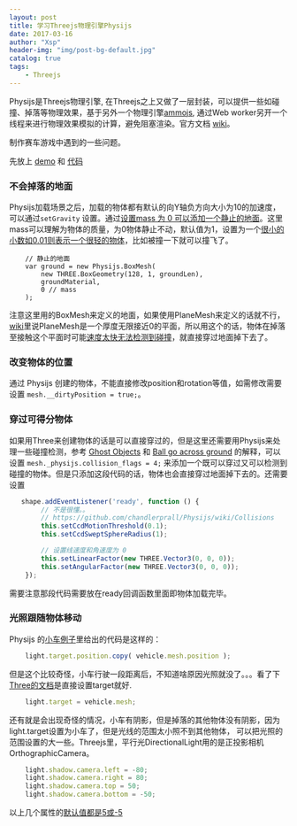 ```yaml
---
layout: post
title: 学习Threejs物理引擎Physijs
date: 2017-03-16
author: "Xsp"
header-img: "img/post-bg-default.jpg"
catalog: true
tags:
    - Threejs
---
```


Physijs是Threejs物理引擎, 在Threejs之上又做了一层封装，可以提供一些如碰撞、掉落等物理效果，基于另外一个物理引擎[ammojs](https://github.com/kripken/ammo.js/), 通过Web worker另开一个线程来进行物理效果模拟的计算，避免阻塞渲染。官方文档 [wiki](https://github.com/chandlerprall/Physijs/wiki)。

制作赛车游戏中遇到的一些问题。

先放上 [demo](https://husterxsp.github.io/IFE-WebGL/task8/) 和 [代码](https://github.com/husterxsp/IFE-WebGL/tree/gh-pages/task8)

### 不会掉落的地面

Physijs加载场景之后，加载的物体都有默认的向Y轴负方向大小为10的加速度，可以通过```setGravity``` 设置。通过[设置mass 为 0 可以添加一个静止的地面](https://github.com/chandlerprall/Physijs/wiki/Freezing-an-object)。这里mass可以理解为物体的质量，为0物体静止不动，默认值为1，设置为一个[很小的小数如0.01则表示一个很轻的物体](https://github.com/chandlerprall/Physijs/issues/187)，比如被撞一下就可以撞飞了。
```JavaSctipt
    // 静止的地面
    var ground = new Physijs.BoxMesh(
        new THREE.BoxGeometry(128, 1, groundLen),
        groundMaterial,
        0 // mass
    );
```
注意这里用的BoxMesh来定义的地面，如果使用PlaneMesh来定义的话就不行，[wiki](https://github.com/chandlerprall/Physijs/wiki/Basic-Shapes)里说PlaneMesh是一个厚度无限接近0的平面，所以用这个的话，物体在掉落至接触这个平面时可能[速度太快无法检测到碰撞](https://github.com/chandlerprall/Physijs/issues/102)，就直接穿过地面掉下去了。

### 改变物体的位置

通过 Physijs 创建的物体，不能直接修改position和rotation等值，如需修改需要设置 `mesh.__dirtyPosition = true;`。

### 穿过可得分物体

如果用Three来创建物体的话是可以直接穿过的，但是这里还需要用Physijs来处理一些碰撞检测，参考 [Ghost Objects](https://github.com/chandlerprall/Physijs/issues/82) 和 [Ball go across ground](https://github.com/chandlerprall/Physijs/issues/102) 的解释，可以设置
` mesh._physijs.collision_flags = 4; ` 来添加一个既可以穿过又可以检测到碰撞的物体。但是只添加这段代码的话，物体也会直接穿过地面掉下去的。还需要设置
```JavaScript
   shape.addEventListener('ready', function () {
        // 不是很懂。。
        // https://github.com/chandlerprall/Physijs/wiki/Collisions
        this.setCcdMotionThreshold(0.1);
        this.setCcdSweptSphereRadius(1);

        // 设置线速度和角速度为 0
        this.setLinearFactor(new THREE.Vector3(0, 0, 0));
        this.setAngularFactor(new THREE.Vector3(0, 0, 0));
    });
```
需要注意那段代码需要放在ready回调函数里面即物体加载完毕。

### 光照跟随物体移动

Physijs 的[小车例子](https://github.com/chandlerprall/Physijs/blob/master/examples/vehicle.html#L257)里给出的代码是这样的：

```JavaScript
    light.target.position.copy( vehicle.mesh.position );
```

但是这个比较奇怪，小车行驶一段距离后，不知道啥原因光照就没了。。。看了下[Three的文档](https://threejs.org/docs/index.html?q=lig#Reference/Lights/DirectionalLight)是直接设置target就好.

```JavaScript
    light.target = vehicle.mesh;
```

还有就是会出现奇怪的情况，小车有阴影，但是掉落的其他物体没有阴影，因为light.target设置为小车了，但是光线的范围太小照不到其他物体，
可以把光照的范围设置的大一些。Threejs里，平行光DirectionalLight用的是正投影相机OrthographicCamera。

```JavaScript
    light.shadow.camera.left = -80;
    light.shadow.camera.right = 80;
    light.shadow.camera.top = 50;
    light.shadow.camera.bottom = -50;
```

以上几个属性的[默认值都是5或-5](https://threejs.org/docs/index.html?q=light#Reference/Lights.Shadows/DirectionalLightShadow)
